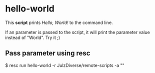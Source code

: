 # hello-world

This **script** prints _Hello, World!_ to the command line.

If an parameter is passed to the script, it will print the parameter value instead of "World". Try it ;)

## Pass parameter using resc

$ resc run hello-world -r JulzDiverse/remote-scripts -a "<your-name>"



